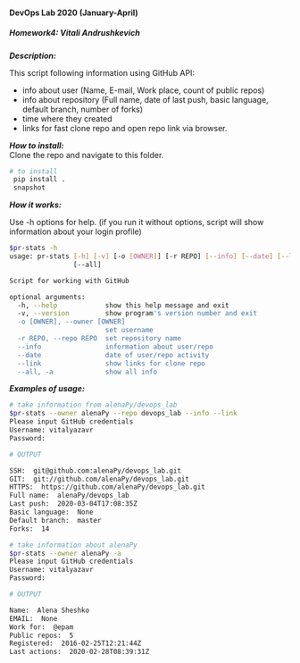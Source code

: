 #### DevOps Lab 2020 (January-April)
##### Homework4: Vitali Andrushkevich

**_Description:_** <br>

This script following information using GitHub API:
- info about user (Name, E-mail, Work place, count of public repos)
- info about repository (Full name, date of last push, basic language, default branch, number of forks)
- time where they created
- links for fast clone repo and open repo link via browser.

**_How to install:_** <br>
Clone the repo and navigate to this folder.

```bash
# to install
 pip install .
 snapshot
```

**_How it works:_** <br>

Use -h options for help. (if you run it without options, script will show information about your login profile)

```bash
$pr-stats -h
usage: pr-stats [-h] [-v] [-o [OWNER]] [-r REPO] [--info] [--date] [--link]
                [--all]

Script for working with GitHub

optional arguments:
  -h, --help            show this help message and exit
  -v, --version         show program's version number and exit
  -o [OWNER], --owner [OWNER]
                        set username
  -r REPO, --repo REPO  set repository name
  --info                information about user/repo
  --date                date of user/repo activity
  --link                show links for clone repo
  --all, -a             show all info
```

**_Examples of usage:_** <br>

```bash
# take information from alenaPy/devops_lab
$pr-stats --owner alenaPy --repo devops_lab --info --link
Please input GitHub credentials
Username: vitalyazavr
Password: 

# OUTPUT

SSH:  git@github.com:alenaPy/devops_lab.git
GIT:  git://github.com/alenaPy/devops_lab.git
HTTPS:  https://github.com/alenaPy/devops_lab.git
Full name:  alenaPy/devops_lab
Last push:  2020-03-04T17:08:35Z
Basic language:  None
Default branch:  master
Forks:  14
```

```bash
# take information about alenaPy
$pr-stats --owner alenaPy -a       
Please input GitHub credentials
Username: vitalyazavr
Password:

# OUTPUT

Name:  Alena Sheshko
EMAIL:  None
Work for:  @epam
Public repos:  5
Registered:  2016-02-25T12:21:44Z
Last actions:  2020-02-28T08:39:31Z

```

